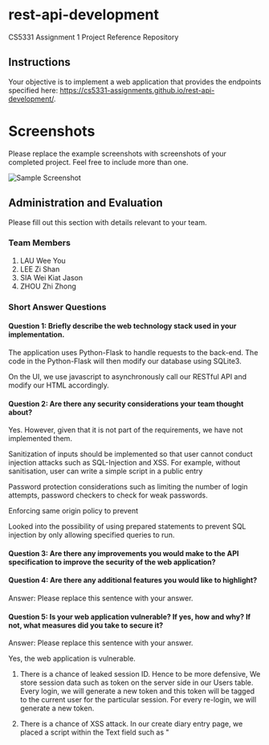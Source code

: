 # rest-api-development

CS5331 Assignment 1 Project Reference Repository

## Instructions

Your objective is to implement a web application that provides the endpoints
specified here: https://cs5331-assignments.github.io/rest-api-development/.
# Screenshots

Please replace the example screenshots with screenshots of your completed
project. Feel free to include more than one.

![Sample Screenshot](./img/samplescreenshot.png)

## Administration and Evaluation

Please fill out this section with details relevant to your team.

### Team Members

1. LAU Wee You
2. LEE Zi Shan
3. SIA Wei Kiat Jason
4. ZHOU Zhi Zhong

### Short Answer Questions

#### Question 1: Briefly describe the web technology stack used in your implementation.

The application uses Python-Flask to handle requests to the back-end. The code in the Python-Flask will then modify our database using SQLite3. 

On the UI, we use javascript to asynchronously call our RESTful API and modify our HTML accordingly.


#### Question 2: Are there any security considerations your team thought about?

Yes. However, given that it is not part of the requirements, we have not implemented them. 

Sanitization of inputs should be implemented so that user cannot conduct injection attacks such as SQL-Injection and XSS. For example, without sanitisation, user can write a simple script in a public entry

Password protection considerations such as limiting the number of login attempts, password checkers to check for weak passwords. 

Enforcing same origin policy to prevent 

Looked into the possibility of using prepared statements to prevent SQL injection by only allowing specified queries to run. 
 
#### Question 3: Are there any improvements you would make to the API specification to improve the security of the web application?


#### Question 4: Are there any additional features you would like to highlight?

Answer: Please replace this sentence with your answer.

#### Question 5: Is your web application vulnerable? If yes, how and why? If not, what measures did you take to secure it?

Answer: Please replace this sentence with your answer.

Yes, the web application is vulnerable. 
1) There is a chance of leaked session ID. Hence to be more defensive, We store session data such as token on the server side in our Users table. Every login, we will generate a new token and this token will be tagged to the current user for the particular session. For every re-login, we will generate a new token.
 
2) There is a chance of XSS attack. In our create diary entry page, we placed a script within the Text field such as "<Script>Alert('hello')</ Script>" and we created the diary post, the script was also run.  One possible measure is to do a sanity check on what are the inputs being passed from the user to ensure that there are no scripts. Enabling content security policy might help by using a HTTP header to provide a whitelist of sources of trusted content and allow rendering of resources from these sources. In addition there is a possibility of token being stolen due to XSS attacks.

3) There is a possibility of CSRF attack where the attacker send a forged request on behalf of the victim. In the case of the diary application, a possibile scenario would be the attacker send a request to see the victim's private diary requests or do a public post on behalf of the victim. To increase defense against this, we can do a HTTP referrer validation. By checking the header, we will be able to see if the request is from the same site or cross site, giving the server a better understanding of which site is making the request. 











#### Feedback: Is there any other feedback you would like to give?

Answer: Please replace this sentence with your answer.

### Declaration

#### Please declare your individual contributions to the assignment:

1. LAU Wee You
    - Implemented z
2. LEE Zi Shan
    - Implemented z
3. SIA Wei Kiat Jason
    - Implemented z
4. ZHOU Zhi Zhong
    - Implemented z



/* Actual Document Starts Here*/

Database Schema

Table
users {
  username: varchar (255) not null,
  fullname: varchar (255) not null,
  salt: varchar (255) not null,
  hashed_password: varchar (255) not null,
  age: int not null
}

diary_entries {
  id: int primary key auto increment, 
  title: varchar (255) not null,
  author: varchar (255) not null,
  publish_date: datetime not null, 
  public: boolean not null, 
  text: text

}

members {
  name: varchar (255) not null
}
